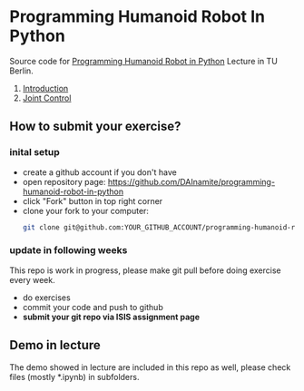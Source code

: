 Programming Humanoid Robot In Python
====================================

Source code for [Programming Humanoid Robot in Python](http://www.dainamite.de/programming-humanoid-robot-in-python/) Lecture in TU Berlin.

1. [Introduction](./introduction)
2. [Joint Control](./joint_control)

## How to submit your exercise?
### inital setup
* create a github account if you don't have
* open repository page: https://github.com/DAInamite/programming-humanoid-robot-in-python
* click "Fork" button in top right corner
* clone your fork to your computer:
  ```sh
  git clone git@github.com:YOUR_GITHUB_ACCOUNT/programming-humanoid-robot-in-python.git
  ```

### update in following weeks
This repo is work in progress, please make git pull before doing exercise every week.


* do exercises
* commit your code and push to github
* **submit your git repo via ISIS assignment page**

## Demo in lecture
The demo showed in lecture are included in this repo as well, please check files (mostly *.ipynb) in subfolders.
